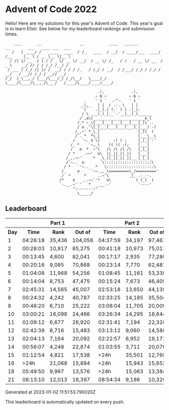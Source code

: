 # Advent of Code 2022

Hello! Here are my solutions for this year's Advent of Code. This year's goal is to learn Elixir. See below for my leaderboard rankings and submission times.

```
    ___       __                 __           ____   ______          __        ___   ____ ___  ___ 
   /   | ____/ /   _____  ____  / /_   ____  / __/  / ____/___  ____/ /__     |__ \ / __ \__ \|__ \
  / /| |/ __  / | / / _ \/ __ \/ __/  / __ \/ /_   / /   / __ \/ __  / _ \    __/ // / / /_/ /__/ /
 / ___ / /_/ /| |/ /  __/ / / / /_   / /_/ / __/  / /___/ /_/ / /_/ /  __/   / __// /_/ / __// __/ 
/_/  |_\__,_/ |___/\___/_/ /_/\__/   \____/_/     \____/\____/\__,_/\___/   /____/\____/____/____/ 

                                         .!,            .!,
                                        ~ 6 ~          ~ 6 ~
                                   .    ' i `  .-^-.   ' i `
                                 _.|,_   | |  / .-. \   | |
                                  '|`   .|_|.| (-` ) | .|_|.
                                  / \ ___)_(_|__`-'__|__)_(______
                                 /`,o\)_______________________o_(
                                /_* ~_\[___]___[___]___[___[_[\`-.
                                / o .'\[_]___[___]___[___]_[___)`-)
                               /_,~' *_\_]                 [_[(  (
                               /`. *  *\_]                 [___\ _\
                              /   `~. o \]      ;( ( ;     [_[_]`-'
                             /_ *    `~,_\    (( )( ;(;    [___]
                             /   o  *  ~'\   /\ /\ /\ /\   [_[_]
                            / *    .~~'  o\  ||_||_||_||   [___]
                           /_,.~~'`    *  _\_||_||_||_||___[_[_]_
                           /`~..  o        \:::::::::::::::::::::\
                          / *   `'~..   *   \:::::::::::::::::::::\
                         /_     o    ``~~.,,_\=========\_/========='
                         /  *      *     ..~'\         _|_ .-_--.
                        /*    o   _..~~`'*   o\           ( (_)  )
                        `-.__.~'`'   *   ___.-'            `----'
                              ":-------:"
                                \_____/
```

## Leaderboard

<!--LEADERBOARD_START-->
<table><tr><th></th><th colspan="3">Part 1</th><th colspan="3">Part 2</th></tr><tr><th>Day</th><th>Time</th><th>Rank</th><th>Out of</th><th>Time</th><th>Rank</th><th>Out of</th></tr><tr><td>1</td><td>04:26:18</td><td>35,436</td><td>104,056</td><td>04:37:59</td><td>34,197</td><td>97,467</td></tr><tr><td>2</td><td>00:28:03</td><td>10,917</td><td>85,275</td><td>00:41:18</td><td>10,973</td><td>75,017</td></tr><tr><td>3</td><td>00:13:45</td><td>4,600</td><td>82,041</td><td>00:17:17</td><td>2,935</td><td>77,280</td></tr><tr><td>4</td><td>00:20:16</td><td>9,085</td><td>70,868</td><td>00:23:14</td><td>7,770</td><td>62,481</td></tr><tr><td>5</td><td>01:04:08</td><td>11,968</td><td>54,256</td><td>01:08:45</td><td>11,161</td><td>53,338</td></tr><tr><td>6</td><td>00:14:04</td><td>8,753</td><td>47,475</td><td>00:15:24</td><td>7,673</td><td>46,409</td></tr><tr><td>7</td><td>02:45:31</td><td>14,565</td><td>45,007</td><td>02:53:18</td><td>13,650</td><td>44,139</td></tr><tr><td>8</td><td>00:24:32</td><td>4,242</td><td>40,787</td><td>02:33:25</td><td>14,185</td><td>35,504</td></tr><tr><td>9</td><td>00:46:20</td><td>6,710</td><td>25,222</td><td>03:08:04</td><td>11,705</td><td>20,009</td></tr><tr><td>10</td><td>03:00:21</td><td>16,098</td><td>24,466</td><td>03:26:34</td><td>14,295</td><td>18,644</td></tr><tr><td>11</td><td>01:09:12</td><td>6,677</td><td>26,920</td><td>02:31:41</td><td>7,194</td><td>22,328</td></tr><tr><td>12</td><td>02:42:39</td><td>8,716</td><td>15,483</td><td>03:13:12</td><td>9,060</td><td>14,588</td></tr><tr><td>13</td><td>02:04:13</td><td>7,164</td><td>20,092</td><td>02:22:57</td><td>6,952</td><td>19,171</td></tr><tr><td>14</td><td>00:56:07</td><td>4,248</td><td>22,874</td><td>01:03:55</td><td>3,711</td><td>20,076</td></tr><tr><td>15</td><td>01:12:54</td><td>4,821</td><td>17,538</td><td>&gt;24h</td><td>35,501</td><td>12,760</td></tr><tr><td>16</td><td>&gt;24h</td><td>21,068</td><td>15,884</td><td>&gt;24h</td><td>15,943</td><td>15,652</td></tr><tr><td>18</td><td>05:49:50</td><td>9,997</td><td>13,576</td><td>&gt;24h</td><td>15,063</td><td>13,384</td></tr><tr><td>21</td><td>08:13:10</td><td>12,013</td><td>16,397</td><td>08:54:34</td><td>9,186</td><td>10,320</td></tr></table>
Generated at 2023-01-02 11:51:53.790020Z
<!--LEADERBOARD_END-->

This leaderboard is automatically updated on every push.
